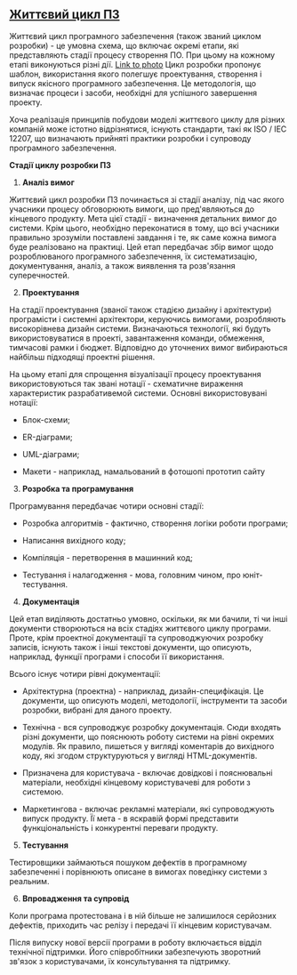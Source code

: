 ## [Життєвий цикл ПЗ](https://studfiles.net/preview/3904595/page:17/)

Життєвий цикл програмного забезпечення (також званий циклом розробки) - це умовна схема, що включає окремі етапи, які представляють стадії процесу створення ПО. При цьому на кожному етапі виконуються різні дії.
[Link to photo](http://qalight.com.ua/wp-content/uploads/2016/09/PMBOK_5.png)
Цикл розробки пропонує шаблон, використання якого полегшує проектування, створення і випуск якісного програмного забезпечення. Це методологія, що визначає процеси і засоби, необхідні для успішного завершення проекту.

Хоча реалізація принципів побудови моделі життєвого циклу для різних компаній може істотно відрізнятися, існують стандарти, такі як ISO / IEC 12207, що визначають прийняті практики розробки і супроводу програмного забезпечення.

**Стадії циклу розробки ПЗ**

1. **Аналіз вимог**


Життєвий цикл розробки ПЗ починається зі стадії аналізу, під час якого учасники процесу обговорюють вимоги, що пред'являються до кінцевого продукту. Мета цієї стадії - визначення детальних вимог до системи. Крім цього, необхідно переконатися в тому, що всі учасники правильно зрозуміли поставлені завдання і те, як саме кожна вимога буде реалізовано на практиці. Цей етап передбачає збір вимог щодо розроблюваного програмного забезпечення, їх систематизацію, документування, аналіз, а також виявлення та розв'язання суперечностей.

2. **Проектування**

На стадії проектування (званої також стадією дизайну і архітектури) програмісти і системні архітектори, керуючись вимогами, розробляють високорівнева дизайн системи.
Визначаються технології, які будуть використовуватися в проекті, завантаження команди, обмеження, тимчасові рамки і бюджет. Відповідно до уточнених вимог вибираються найбільш підходящі проектні рішення.

На цьому етапі для спрощення візуалізації процесу проектування використовуються так звані нотації - схематичне вираження характеристик разрабативемой системи. Основні використовувані нотації:

- Блок-схеми;

- ER-діаграми;

- UML-діаграми;

- Макети - наприклад, намальований в фотошопі прототип сайту

3. **Розробка та програмування**

Програмування передбачає чотири основні стадії:

- Розробка алгоритмів - фактично, створення логіки роботи програми;

- Написання вихідного коду;

- Компіляція - перетворення в машинний код;

- Тестування і налагодження - мова, головним чином, про юніт-тестування.

4. **Документація**

Цей етап виділяють достатньо умовно, оскільки, як ми бачили, ті чи інші документи створюються на всіх стадіях життєвого циклу програми. Проте, крім проектної документації та супроводжуючих розробку записів, існують також і інші текстові документи, що описують, наприклад, функції програми і способи її використання.

Всього існує чотири рівні документації:

- Архітектурна (проектна) - наприклад, дизайн-специфікація. Це документи, що описують моделі, методології, інструменти та засоби розробки, вибрані для даного проекту.
- Технічна - вся супроводжує розробку документація. Сюди входять різні документи, що пояснюють роботу системи на рівні окремих модулів. Як правило, пишеться у вигляді коментарів до вихідного коду, які згодом структуруються у вигляді HTML-документів.

- Призначена для користувача - включає довідкові і пояснювальні матеріали, необхідні кінцевому користувачеві для роботи з системою.

- Маркетингова - включає рекламні матеріали, які супроводжують випуск продукту. Її мета - в яскравій формі представити функціональність і конкурентні переваги продукту.

5. **Тестування**

Тестировщики займаються пошуком дефектів в програмному забезпеченні і порівнюють описане в вимогах поведінку системи з реальним.

6. **Впровадження та супровід**

Коли програма протестована і в ній більше не залишилося серйозних дефектів, приходить час релізу і передачі її кінцевим користувачам.

Після випуску нової версії програми в роботу включається відділ технічної   підтримки. Його співробітники забезпечують зворотний зв'язок з користувачами, їх консультування та підтримку.
